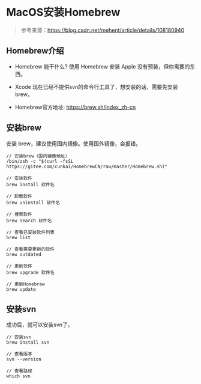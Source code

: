 # MacOS安装Homebrew

> 参考来源：https://blog.csdn.net/mehent/article/details/108180940



## Homebrew介绍

- Homebrew 能干什么? 使用 Homebrew 安装 Apple 没有预装，但你需要的东西。

- Xcode 现在已经不提供svn的命令行工具了，想安装的话，需要先安装 brew。
- Homebrew官方地址: https://brew.sh/index_zh-cn



## 安装brew

安装 brew，建议使用国内镜像。使用国外镜像，会报错。

```
// 安装brew（国内镜像地址）
/bin/zsh -c "$(curl -fsSL https://gitee.com/cunkai/HomebrewCN/raw/master/Homebrew.sh)"

// 安装软件
brew install 软件名

// 卸载软件
brew uninstall 软件名

// 搜索软件
brew search 软件名

// 查看已安装软件列表
brew list

// 查看需要更新的软件
brew outdated

// 更新软件
brew upgrade 软件名

// 更新Homebrew
brew update
```



## 安装svn

成功后，就可以安装svn了。

```
// 安装svn
brew install svn

// 查看版本
svn --version

// 查看路径
which svn
```



